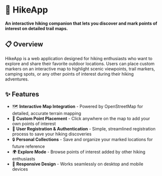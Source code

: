 # 🥾 HikeApp

**An interactive hiking companion that lets you discover and mark points of interest on detailed trail maps.**

## 📋 Overview

HikeApp is a web application designed for hiking enthusiasts who want to explore and share their favorite outdoor locations. Users can place custom markers on an interactive map to highlight scenic viewpoints, trail markers, camping spots, or any other points of interest during their hiking adventures.

## ✨ Features

- 🗺️ **Interactive Map Integration** - Powered by OpenStreetMap for detailed, accurate terrain mapping
- 📍 **Custom Point Placement** - Click anywhere on the map to add your own points of interest
- 👤 **User Registration & Authentication** - Simple, streamlined registration process to save your hiking discoveries
- 🔒 **Personal Collections** - Save and organize your marked locations for future reference
- 🌍 **Explore Mode** - Browse points of interest added by other hiking enthusiasts
- 📱 **Responsive Design** - Works seamlessly on desktop and mobile devices
